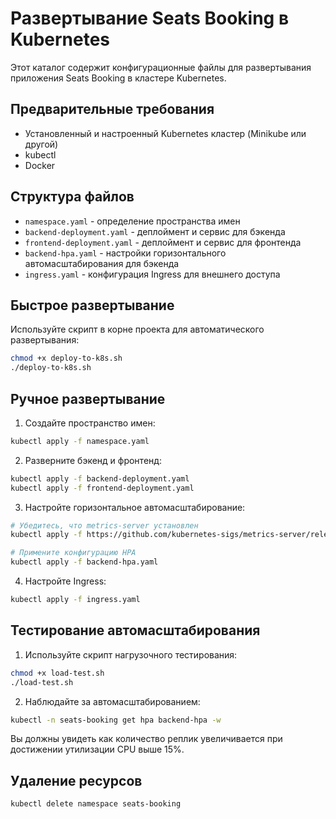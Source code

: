 # Развертывание Seats Booking в Kubernetes

Этот каталог содержит конфигурационные файлы для развертывания приложения Seats Booking в кластере Kubernetes.

## Предварительные требования

- Установленный и настроенный Kubernetes кластер (Minikube или другой)
- kubectl
- Docker

## Структура файлов

- `namespace.yaml` - определение пространства имен
- `backend-deployment.yaml` - деплоймент и сервис для бэкенда
- `frontend-deployment.yaml` - деплоймент и сервис для фронтенда
- `backend-hpa.yaml` - настройки горизонтального автомасштабирования для бэкенда
- `ingress.yaml` - конфигурация Ingress для внешнего доступа

## Быстрое развертывание

Используйте скрипт в корне проекта для автоматического развертывания:

```bash
chmod +x deploy-to-k8s.sh
./deploy-to-k8s.sh
```

## Ручное развертывание

1. Создайте пространство имен:

```bash
kubectl apply -f namespace.yaml
```

2. Разверните бэкенд и фронтенд:

```bash
kubectl apply -f backend-deployment.yaml
kubectl apply -f frontend-deployment.yaml
```

3. Настройте горизонтальное автомасштабирование:

```bash
# Убедитесь, что metrics-server установлен
kubectl apply -f https://github.com/kubernetes-sigs/metrics-server/releases/latest/download/components.yaml

# Примените конфигурацию HPA
kubectl apply -f backend-hpa.yaml
```

4. Настройте Ingress:

```bash
kubectl apply -f ingress.yaml
```

## Тестирование автомасштабирования

1. Используйте скрипт нагрузочного тестирования:

```bash
chmod +x load-test.sh
./load-test.sh
```

2. Наблюдайте за автомасштабированием:

```bash
kubectl -n seats-booking get hpa backend-hpa -w
```

Вы должны увидеть как количество реплик увеличивается при достижении утилизации CPU выше 15%.

## Удаление ресурсов

```bash
kubectl delete namespace seats-booking
``` 